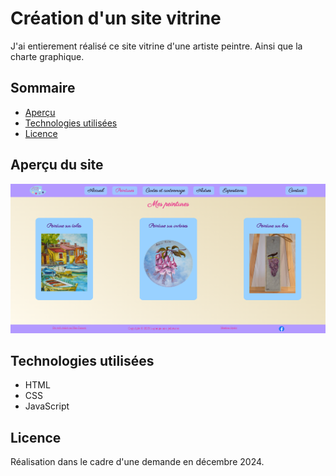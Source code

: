 # Création d'un site vitrine

J'ai entierement réalisé ce site vitrine d'une artiste peintre.
Ainsi que la charte graphique.

## Sommaire

- [Aperçu](#aperçu)
- [Technologies utilisées](#technologies-utilisées)
- [Licence](#licence)

## Aperçu du site

![image du site](img-site.png)

## Technologies utilisées

- HTML
- CSS
- JavaScript

## Licence

Réalisation dans le cadre d'une demande en décembre 2024.
